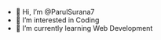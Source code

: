 - 👋 Hi, I’m @ParulSurana7
- 👀 I’m interested in Coding
- 🌱 I’m currently learning Web Development 
<!---
ParulSurana7/ParulSurana7 is a ✨ special ✨ repository because its `README.md` (this file) appears on your GitHub profile.
You can click the Preview link to take a look at your changes.
--->
